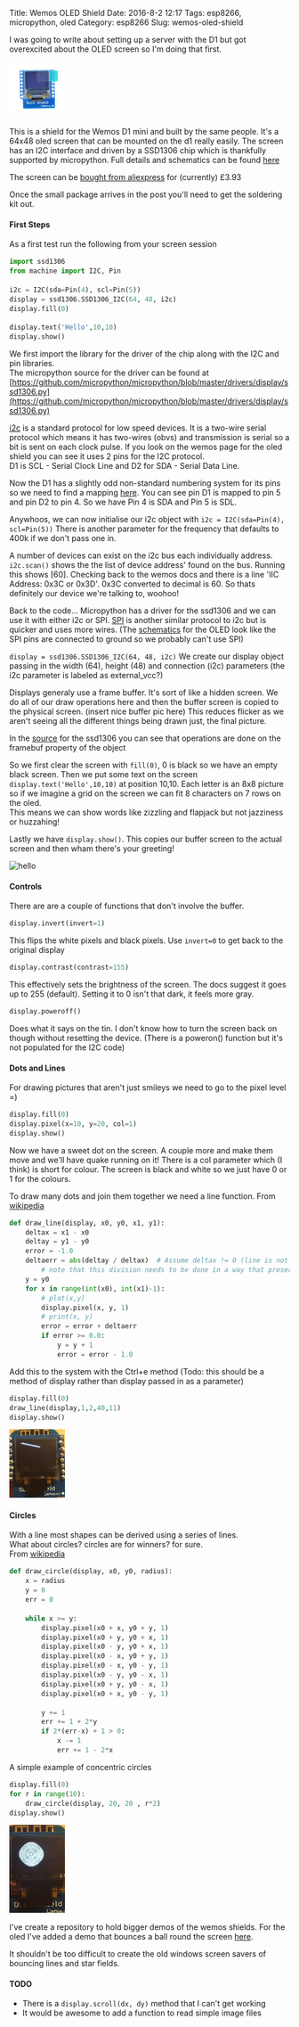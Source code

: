 Title: Wemos OLED Shield
Date: 2016-8-2 12:17
Tags: esp8266, micropython, oled
Category: esp8266
Slug: wemos-oled-shield

I was going to write about setting up a server with the D1 but got overexcited about the OLED screen so I'm doing that first.

<img src="images/oled/oled_500.jpg" alt="wifi" style="width: 100px;"/>

This is a shield for the Wemos D1 mini and built by the same people. 
It's a 64x48 oled screen that can be mounted on the d1 really easily.
The screen has an I2C interface and driven by a SSD1306 chip which is thankfully supported by micropython.
Full details and schematics can be found [here](http://www.wemos.cc/Products/oled_shield.html)

The screen can be [bought from aliexpress](http://www.aliexpress.com/store/product/OLED-Shield-for-WeMos-D1-mini-0-66-inch-64X48-IIC-I2C/1331105_32627787079.html) for (currently) £3.93 

Once the small package arrives in the post you'll need to get the soldering kit out.

#### First Steps

As a first test run the following from your screen session

```python
import ssd1306
from machine import I2C, Pin

i2c = I2C(sda=Pin(4), scl=Pin(5))
display = ssd1306.SSD1306_I2C(64, 48, i2c)
display.fill(0)

display.text('Hello',10,10)
display.show()
```

We first import the library for the driver of the chip along with the I2C and pin libraries.  
The micropython source for the driver can be found at [https://github.com/micropython/micropython/blob/master/drivers/display/ssd1306.py](https://github.com/micropython/micropython/blob/master/drivers/display/ssd1306.py)

[i2c](https://en.wikipedia.org/wiki/I%C2%B2C) is a standard protocol for low speed devices.
It is a two-wire serial protocol which means it has two-wires (obvs) and transmission is serial so a bit is sent on each clock pulse.
If you look on the wemos page for the oled shield you can see it uses 2 pins for the I2C protocol.  
D1 is SCL - Serial Clock Line and D2 for SDA - Serial Data Line.

Now the D1 has a slightly odd non-standard numbering system for its pins so we need to find a mapping [here](https://github.com/esp8266/Arduino/issues/1243).
You can see pin D1 is mapped to pin 5 and pin D2 to pin 4. So we have Pin 4 is SDA and Pin 5 is SDL.

Anywhoos, we can now initialise our i2c object with ```i2c = I2C(sda=Pin(4), scl=Pin(5))```
There is another parameter for the frequency that defaults to 400k if we don't pass one in.

A number of devices can exist on the i2c bus each individually address. ```i2c.scan()``` shows the the list of device address' found on the bus.
Running this shows [60]. Checking back to the wemos docs and there is a line 'IIC Address: 0x3C or 0x3D'. 0x3C converted to decimal is 60.
So thats definitely our device we're talking to, woohoo!

Back to the code...
Micropython has a driver for the ssd1306 and we can use it with either i2c or SPI. [SPI](https://en.wikipedia.org/wiki/Serial_Peripheral_Interface_Bus) is another similar protocol to i2c but is quicker and uses more wires.
(The [schematics](http://www.wemos.cc/Products/oled_shield.html) for the OLED look like the SPI pins are connected to ground so we probably can't use SPI)

```display = ssd1306.SSD1306_I2C(64, 48, i2c)```
We create our display object passing in the width (64), height (48) and connection (i2c) parameters (the i2c parameter is labeled as external_vcc?)

Displays generaly use a frame buffer. It's sort of like a hidden screen. 
We do all of our draw operations here and then the buffer screen is copied to the physical screen.
(insert nice buffer pic here)
This reduces flicker as we aren't seeing all the different things being drawn just, the final picture.

In the [source](https://github.com/micropython/micropython/blob/master/drivers/display/ssd1306.py) for the ssd1306 you can see that operations are done on the framebuf property of the object

So we first clear the screen with ```fill(0)```, 0 is black so we have an empty black screen.
Then we put some text on the screen ```display.text('Hello',10,10)``` at position 10,10.
Each letter is an 8x8 picture so if we imagine a grid on the screen we can fit 8 characters on 7 rows on the oled.  
This means we can show words like zizzling and flapjack but not jazziness or huzzahing!

Lastly we have ```display.show()```. This copies our buffer screen to the actual screen and then wham there's your greeting!

<img src="images/oled/hello.jpg" alt="hello" style="width: 200px;"/>

#### Controls

There are are a couple of functions that don't involve the buffer.

```python
display.invert(invert=1)
```
This flips the white pixels and black pixels. Use ```invert=0``` to get back to the original display

```python
display.contrast(contrast=155)
```
This effectively sets the brightness of the screen. The docs suggest it goes up to 255 (default). Setting it to 0 isn't that dark, it feels more gray.

```python
display.poweroff()
```
Does what it says on the tin. I don't know how to turn the screen back on though without resetting the device.
(There is a poweron() function but it's not populated for the I2C code)


#### Dots and Lines

For drawing pictures that aren't just smileys we need to go to the pixel level =)

```python
display.fill(0)
display.pixel(x=10, y=20, col=1)
display.show()
```

Now we have a sweet dot on the screen. A couple more and make them move and we'll have quake running on it!
There is a col parameter which (I think) is short for colour. The screen is black and white so we just have 0 or 1 for the colours.

To draw many dots and join them together we need a line function. From [wikipedia](https://en.wikiversity.org/wiki/Bresenham%27s_line_algorithm)

```python
def draw_line(display, x0, y0, x1, y1):
    deltax = x1 - x0
    deltay = y1 - y0
    error = -1.0
    deltaerr = abs(deltay / deltax)  # Assume deltax != 0 (line is not vertical),
        # note that this division needs to be done in a way that preserves the fractional part
    y = y0
    for x in range(int(x0), int(x1)-1):
        # plot(x,y)
        display.pixel(x, y, 1)
        # print(x, y)
        error = error + deltaerr
        if error >= 0.0:
            y = y + 1
            error = error - 1.0
```
Add this to the system with the Ctrl+e method
(Todo: this should be a method of display rather than display passed in as a parameter)

```python
display.fill(0)
draw_line(display,1,2,40,11)
display.show()
```

<img src="images/oled/line.jpg" alt="wifi" style="width: 100px;"/>

#### Circles

With a line most shapes can be derived using a series of lines.  
What about circles? circles are for winners? for sure.  
From [wikipedia](https://en.wikipedia.org/wiki/Midpoint_circle_algorithm)

```python
def draw_circle(display, x0, y0, radius):
    x = radius
    y = 0
    err = 0

    while x >= y:
        display.pixel(x0 + x, y0 + y, 1)
        display.pixel(x0 + y, y0 + x, 1)
        display.pixel(x0 - y, y0 + x, 1)
        display.pixel(x0 - x, y0 + y, 1)
        display.pixel(x0 - x, y0 - y, 1)
        display.pixel(x0 - y, y0 - x, 1)
        display.pixel(x0 + y, y0 - x, 1)
        display.pixel(x0 + x, y0 - y, 1)

        y += 1
        err += 1 + 2*y
        if 2*(err-x) + 1 > 0:
            x -= 1
            err += 1 - 2*x
```

A simple example of concentric circles

```python
display.fill(0)
for r in range(10):
    draw_circle(display, 20, 20 , r*2)
display.show()
```

<img src="images/oled/circles.jpg" alt="wifi" style="width: 100px;"/>

I've create a repository to hold bigger demos of the wemos shields.
For the oled I've added a demo that bounces a ball round the screen [here](https://github.com/garybake/upython_wemos_shields/tree/master/oled).

It shouldn't be too difficult to create the old windows screen savers of bouncing lines and star fields.

#### TODO

- There is a ```display.scroll(dx, dy)``` method that I can't get working
- It would be awesome to add a function to read simple image files